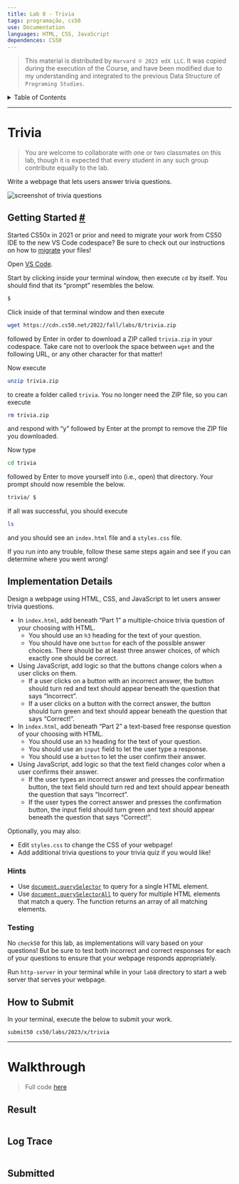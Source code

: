 ```yaml
---
title: Lab 8 - Trivia
tags: programação, cs50
use: Documentation
languages: HTML, CSS, JavaScript
dependences: CS50
---
```


> This material is distributed by `Harvard © 2023 edX LLC`. It was copied during the execution of the Course, and have been modified due to my understanding and integrated to the previous Data Structure of `Programing Studies`.

<details> <summary>Table of Contents</summary>

- [Trivia](#trivia)
  - [Getting Started #](#getting-started-)
  - [Implementation Details](#implementation-details)
    - [Hints](#hints)
    - [Testing](#testing)
  - [How to Submit](#how-to-submit)
- [Walkthrough](#walkthrough)
  - [Result](#result)
  - [Log Trace](#log-trace)
  - [Submitted](#submitted)

</details>

---

# Trivia

> You are welcome to collaborate with one or two classmates on this lab, though it is expected that every student in any such group contribute equally to the lab.

Write a webpage that lets users answer trivia questions.

![screenshot of trivia questions](https://cs50.harvard.edu/x/2023/labs/8/questions.png)

## Getting Started [#](https://cs50.harvard.edu/x/2023/labs/8/#getting-started)

Started CS50x in 2021 or prior and need to migrate your work from CS50 IDE to the new VS Code codespace? Be sure to check out our instructions on how to [migrate](https://cs50.harvard.edu/x/2023/labs/8/../../new/) your files!

Open [VS Code](https://code.cs50.io/).

Start by clicking inside your terminal window, then execute `cd` by itself. You should find that its “prompt” resembles the below.

```bash
$
```

Click inside of that terminal window and then execute

```bash
wget https://cdn.cs50.net/2022/fall/labs/8/trivia.zip
```

followed by Enter in order to download a ZIP called `trivia.zip` in your codespace. Take care not to overlook the space between `wget` and the following URL, or any other character for that matter!

Now execute

```bash
unzip trivia.zip
```

to create a folder called `trivia`. You no longer need the ZIP file, so you can execute

```bash
rm trivia.zip
```

and respond with “y” followed by Enter at the prompt to remove the ZIP file you downloaded.

Now type

```bash
cd trivia
```

followed by Enter to move yourself into (i.e., open) that directory. Your prompt should now resemble the below.

```bash
trivia/ $
```

If all was successful, you should execute

```bash
ls
```

and you should see an `index.html` file and a `styles.css` file.

If you run into any trouble, follow these same steps again and see if you can determine where you went wrong!

## Implementation Details

Design a webpage using HTML, CSS, and JavaScript to let users answer trivia questions.

-   In `index.html`, add beneath “Part 1” a multiple-choice trivia question of your choosing with HTML.
    -   You should use an `h3` heading for the text of your question.
    -   You should have one `button` for each of the possible answer choices. There should be at least three answer choices, of which exactly one should be correct.
-   Using JavaScript, add logic so that the buttons change colors when a user clicks on them.
    -   If a user clicks on a button with an incorrect answer, the button should turn red and text should appear beneath the question that says “Incorrect”.
    -   If a user clicks on a button with the correct answer, the button should turn green and text should appear beneath the question that says “Correct!”.
-   In `index.html`, add beneath “Part 2” a text-based free response question of your choosing with HTML.
    -   You should use an `h3` heading for the text of your question.
    -   You should use an `input` field to let the user type a response.
    -   You should use a `button` to let the user confirm their answer.
-   Using JavaScript, add logic so that the text field changes color when a user confirms their answer.
    -   If the user types an incorrect answer and presses the confirmation button, the text field should turn red and text should appear beneath the question that says “Incorrect”.
    -   If the user types the correct answer and presses the confirmation button, the input field should turn green and text should appear beneath the question that says “Correct!”.

Optionally, you may also:

-   Edit `styles.css` to change the CSS of your webpage!
-   Add additional trivia questions to your trivia quiz if you would like!

### Hints

-   Use [`document.querySelector`](https://developer.mozilla.org/en-US/docs/Web/API/Document/querySelector) to query for a single HTML element.
-   Use [`document.querySelectorAll`](https://developer.mozilla.org/en-US/docs/Web/API/Document/querySelectorAll) to query for multiple HTML elements that match a query. The function returns an array of all matching elements.


### Testing

No `check50` for this lab, as implementations will vary based on your questions! But be sure to test both incorrect and correct responses for each of your questions to ensure that your webpage responds appropriately.

Run `http-server` in your terminal while in your `lab8` directory to start a web server that serves your webpage.

## How to Submit

In your terminal, execute the below to submit your work.

```
submit50 cs50/labs/2023/x/trivia
```

---

# Walkthrough
> Full code [here](./src/)

## Result

```bash

```

## Log Trace 

```bash

```

## Submitted

```bash

```